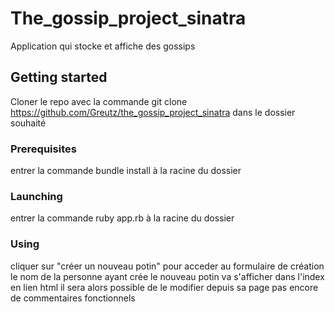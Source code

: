 # The_gossip_project_sinatra
  Application qui stocke et affiche des gossips

## Getting started
  Cloner le repo avec la commande git clone https://github.com/Greutz/the_gossip_project_sinatra dans le dossier souhaité

### Prerequisites
  entrer la commande bundle install à la racine du dossier

### Launching
  entrer la commande ruby app.rb à la racine du dossier

### Using
  cliquer sur "créer un nouveau potin" pour acceder au formulaire de création
  le nom de la personne ayant crée le nouveau potin va s'afficher dans l'index en lien html
  il sera alors possible de le modifier depuis sa page
  pas encore de commentaires fonctionnels
